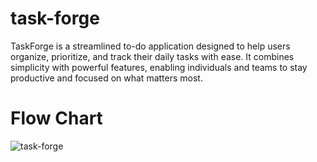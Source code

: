 # task-forge
TaskForge is a streamlined to-do application designed to help users organize, prioritize, and track their daily tasks with ease. It combines simplicity with powerful features, enabling individuals and teams to stay productive and focused on what matters most.


# Flow Chart
![task-forge](https://github.com/user-attachments/assets/69310906-f5b2-41e0-a6c4-ae70a1083521)


